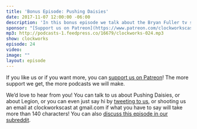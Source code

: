 ```yaml
---
title: 'Bonus Episode: Pushing Daisies'
date: 2017-11-07 12:00:00 -06:00
description: 'In this bonus episode we talk about the Bryan Fuller tv series “Pushing Daisies”! Remember in our very first episode we said that Legion reminded us of Pushing Daises? Well we did. And now we’re going to talk about it!'
sponsor: "[Support us on Patreon](https://www.patreon.com/clockworkscast)"
mp3: http://podcasts-1.feedpress.co/16679/clockworks-024.mp3
show: clockworks
episode: 24
video:
image: ""
layout: episode
---
```


If you like us or if you want more, you can [support us on Patreon](https://www.patreon.com/clockworkscast)! The more support we get, the more podcasts we will make.

We’d love to hear from you! You can talk to us about Pushing Daisies, or about Legion, or you can even just say hi by [tweeting to us](http://www.twitter.com/clockworkscast), or shooting us an email at clockworkscast at gmail.com if what you have to say will take more than 140 characters! You can also [discuss this episode in our subreddit](https://www.reddit.com/r/Goodstuff_fm/).
